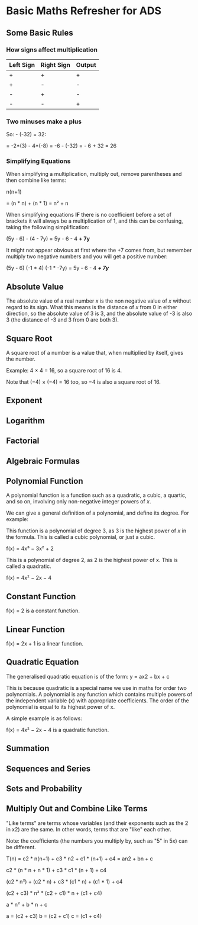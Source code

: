# Basic Maths Refresher for ADS

## Some Basic Rules

### How signs affect multiplication

| Left Sign | Right Sign | Output |
|-----------|------------|--------|
|     +     |     +      |    +   |
|     +     |     -      |    -   |
|     -     |     +      |    -   |
|     -     |     -      |    +   |


### Two minuses make a plus 

So: - (-32) = 32:

= -2*(3) - 4*(-8)
= -6 - (-32)
= - 6 + 32 = 26

### Simplifying Equations

When simplifying a multiplication, multiply out, remove parentheses and then combine like terms:

n(n+1)

= (n * n) + (n * 1) = n² + n

When simplifying equations **IF** there is no coefficient before a set of brackets it will always be a multiplication of 1, and this can be confusing,
taking the following simplification:

(5y - 6) - (4 - 7y) = 5y - 6 - 4 **+ 7y**

It might not appear obvious at first where the +7 comes from, but remember multiply two negative numbers and you will get a positive number:

(5y - 6) (-1 * 4) (-1 * -7y) = 5y - 6 - 4 ***+ 7y***

## Absolute Value ##

The absolute value of a real number *x* is the non negative value of *x* without regard to its sign. What this means is the distance of *x* from 0 in either direction,
so the absolute value of 3 is 3, and the absolute value of -3 is also 3 (the distance of -3 and 3 from 0 are both 3).

## Square Root

A square root of a number is a value that, when multiplied by itself, gives the number.

Example: 4 × 4 = 16, so a square root of 16 is 4.

Note that (−4) × (−4) = 16 too, so −4 is also a square root of 16.

## Exponent

## Logarithm

## Factorial

## Algebraic Formulas

## Polynomial Function

A polynomial function is a function such as a quadratic, a cubic, a quartic, and so on, involving only non-negative integer powers of *x*. 

We can give a general definition of a polynomial, and define its degree. For example:

This function is a polynomial of degree 3, as 3 is the highest power of *x* in the formula. This is called a cubic
polynomial, or just a cubic.

f(x) = 4x³ − 3x² + 2

This is a polynomial of degree 2, as 2 is the highest power of x. This is called a quadratic.

f(x) = 4x² − 2x − 4

## Constant Function

f(x) = 2 is a constant function.

## Linear Function

 f(x) = 2x + 1 is a linear function.

## Quadratic Equation

The generalised quadratic equation is of the form: y = ax2 + bx + c

This is because quadratic is a special name we use in maths for order two polynomials. A polynomial is any function which contains multiple powers of the independent variable (x) with appropriate coefficients. The order of the polynomial is equal to its highest power of x.

A simple example is as follows:

f(x) = 4x² − 2x − 4 is a quadratic function.

## Summation

## Sequences and Series

## Sets and Probability

## Multiply Out and Combine Like Terms

"Like terms" are terms whose variables (and their exponents such as the 2 in x2) are the same. In other words, terms that are "like" each other.

Note: the coefficients (the numbers you multiply by, such as "5" in 5x) can be different.

T(n) = c2 * n(n+1) + c3 * n2 + c1 * (n+1) + c4 = an2 + bn + c

c2 * (n * n + n * 1) + c3 * c1 * (n + 1) + c4

(c2 * n²) + (c2 * n) + c3 * (c1 * n) + (c1 * 1) + c4

(c2 + c3) * n² * (c2 + c1) * n + (c1 + c4)

a * n² + b * n + c

a = (c2 + c3)
b = (c2 + c1)
c = (c1 + c4)

